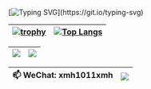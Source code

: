 [![Typing SVG](https://readme-typing-svg.herokuapp.com?color=A5CAA&center=true&lines=Hello!+I'm+xmh1011.;Welcome+to+my+homepage!)](https://git.io/typing-svg)

| [![trophy](https://github-profile-trophy.vercel.app/?username=xmh1011&column=7)](https://github.com/xmh1011) | [![Top Langs](https://github-readme-stats.vercel.app/api/top-langs/?username=xmh1011&layout=compact)](https://github.com/xmh1011/github-readme-stats) |
| ------------------------------------------------------------ | ------------------------------------------------------------ |

| <img align="center" src="https://github-readme-stats.vercel.app/api?username=xmh1011&show_icons=true&hide_border=true" /> | <img align="center" src="https://github-readme-streak-stats.herokuapp.com?user=xmh1011&hide_border=true&date_format=M%20j%5B%2C%20Y%5D&ring=7EDDCF&fire=7EDDCF" /> |
| ------------------------------------------------------------ | ------------------------------------------------------------ |

| 📫 WeChat: xmh1011xmh| ![](https://komarev.com/ghpvc/?username=xmh1011&color=brightgreen) |
| ------------------------------------------------------------ | ------------------------------------------------------------ |
